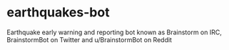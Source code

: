 # earthquakes-bot
Earthquake early warning and reporting bot known as Brainstorm on IRC, BrainstormBot on Twitter and u/BrainstormBot on Reddit
